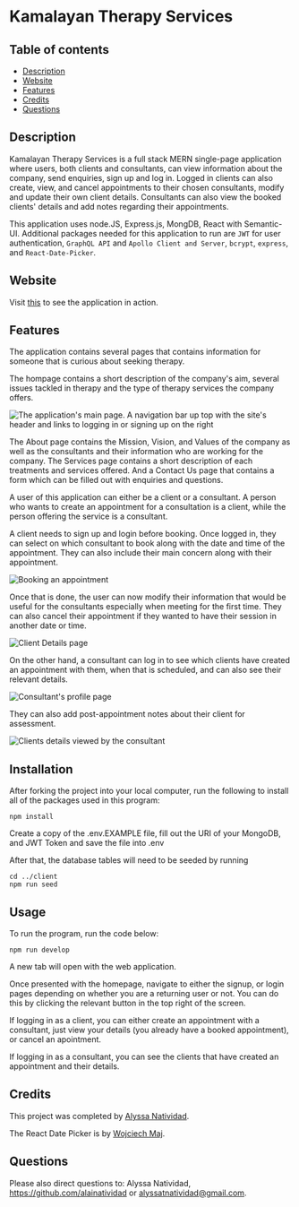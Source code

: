 # Kamalayan Therapy Services

## Table of contents

- [Description](#Description)
- [Website](#Website)
- [Features](#Features)
- [Credits](#Credits)
- [Questions](#Questions)

## Description

Kamalayan Therapy Services is a full stack MERN single-page application where users, both clients and consultants, can view information about the company, send enquiries, sign up and log in. Logged in clients can also create, view, and cancel appointments to their chosen consultants, modify and update their own client details. Consultants can also view the booked clients' details and add notes regarding their appointments.

This application uses node.JS, Express.js, MongDB, React with Semantic-UI. Additional packages needed for this application to run are `JWT` for user authentication, `GraphQL API` and `Apollo Client and Server`, `bcrypt`, `express`, and `React-Date-Picker`.

## Website

Visit [this](https://kamalayantherapyservices.herokuapp.com/) to see the application in action.

## Features

The application contains several pages that contains information for someone that is curious about seeking therapy.

The hompage contains a short description of the company's aim, several issues tackled in therapy and the type of therapy services the company offers.

![The application's main page. A navigation bar up top with the site's header and links to logging in or signing up on the right](./client/src/assets/img/homepage.png)

The About page contains the Mission, Vision, and Values of the company as well as the consultants and their information who are working for the company. The Services page contains a short description of each treatments and services offered. And a Contact Us page that contains a form which can be filled out with enquiries and questions.

A user of this application can either be a client or a consultant. A person who wants to create an appointment for a consultation is a client, while the person offering the service is a consultant.

A client needs to sign up and login before booking. Once logged in, they can select on which consultant to book along with the date and time of the appointment. They can also include their main concern along with their appointment.

![Booking an appointment](./client/src/assets/img/client-book.png)

Once that is done, the user can now modify their information that would be useful for the consultants especially when meeting for the first time. They can also cancel their appointment if they wanted to have their session in another date or time.

![Client Details page](./client/src/assets/img/client-details.png)

On the other hand, a consultant can log in to see which clients have created an appointment with them, when that is scheduled, and can also see their relevant details.

![Consultant's profile page](./client/src/assets/img/consultant.png)

They can also add post-appointment notes about their client for assessment.

![Clients details viewed by the consultant](./client/src/assets/img/consultant-details.png)

## Installation

After forking the project into your local computer, run the following to install all of the packages used in this program:

```
npm install
```

Create a copy of the .env.EXAMPLE file, fill out the URI of your MongoDB, and JWT Token and save the file into .env

After that, the database tables will need to be seeded by running

```
cd ../client
npm run seed
```

## Usage

To run the program, run the code below:

```
npm run develop
```

A new tab will open with the web application.

Once presented with the homepage, navigate to either the signup, or login pages depending on whether you are a returning user or not. You can do this by clicking the relevant button in the top right of the screen.

If logging in as a client, you can either create an appointment with a consultant, just view your details (you already have a booked appointment), or cancel an apointment.

If logging in as a consultant, you can see the clients that have created an appointment and their details.

## Credits

This project was completed by [Alyssa Natividad](https://github.com/alainatividad).

The React Date Picker is by [Wojciech Maj](https://github.com/wojtekmaj/react-date-picker).

## Questions

Please also direct questions to: Alyssa Natividad, https://github.com/alainatividad or alyssatnatividad@gmail.com.
